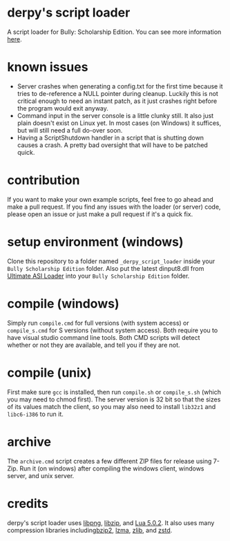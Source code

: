 # derpy's script loader
A script loader for Bully: Scholarship Edition.
You can see more information [here](http://bullyscripting.net/dsl/about.html).

# known issues
- Server crashes when generating a config.txt for the first time because it tries to de-reference a NULL pointer during cleanup.
Luckily this is not critical enough to need an instant patch, as it just crashes right before the program would exit anyway.
- Command input in the server console is a little clunky still. It also just plain doesn't exist on Linux yet.
In most cases (on Windows) it suffices, but will still need a full do-over soon.
- Having a ScriptShutdown handler in a script that is shutting down causes a crash.
A pretty bad oversight that will have to be patched quick.

# contribution
If you want to make your own example scripts, feel free to go ahead and make a pull request.
If you find any issues with the loader (or server) code, please open an issue or just make a pull request if it's a quick fix.

# setup environment (windows)
Clone this repository to a folder named `_derpy_script_loader` inside your `Bully Scholarship Edition` folder.
Also put the latest dinput8.dll from [Ultimate ASI Loader](https://github.com/ThirteenAG/Ultimate-ASI-Loader) into your `Bully Scholarship Edition` folder.

# compile (windows)
Simply run `compile.cmd` for full versions (with system access) or `compile_s.cmd` for S versions (without system access).
Both require you to have visual studio command line tools. Both CMD scripts will detect whether or not they are available, and tell you if they are not.

# compile (unix)
First make sure `gcc` is installed, then run `compile.sh` or `compile_s.sh` (which you may need to chmod first).
The server version is 32 bit so that the sizes of its values match the client, so you may also need to install `lib32z1` and `libc6-i386` to run it.

# archive
The `archive.cmd` script creates a few different ZIP files for release using 7-Zip.
Run it (on windows) after compiling the windows client, windows server, and unix server.

# credits
derpy's script loader uses [libpng](http://www.libpng.org/pub/png/libpng.html), [libzip](https://libzip.org/), and [Lua 5.0.2](https://www.lua.org).
It also uses many compression libraries including[bzip2](https://sourceware.org/bzip2/), [lzma](https://7-zip.org/sdk.html),
[zlib](https://www.zlib.net/), and [zstd](https://facebook.github.io/zstd/).